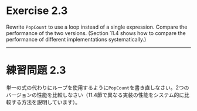 # Exercise 2.3
Rewrite `PopCount` to use a loop instead of a single expression. Compare the performance of the two versions. (Section 11.4 shows how to compare the performance of different implementations systematically.)

---
# 練習問題 2.3
単一の式の代わりにループを使用するように`PopCount`を書き直しなさい。2つのバージョンの性能を比較しなさい（11.4節で異なる実装の性能をシステム的に比較する方法を説明しています）。
